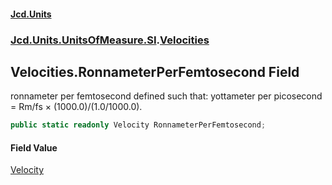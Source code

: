#### [Jcd.Units](index 'index')
### [Jcd.Units.UnitsOfMeasure.SI](Jcd.Units.UnitsOfMeasure.SI 'Jcd.Units.UnitsOfMeasure.SI').[Velocities](Velocities 'Jcd.Units.UnitsOfMeasure.SI.Velocities')

## Velocities.RonnameterPerFemtosecond Field

ronnameter per femtosecond defined such that: yottameter per picosecond = Rm/fs × (1000.0)/(1.0/1000.0).

```csharp
public static readonly Velocity RonnameterPerFemtosecond;
```

#### Field Value
[Velocity](Velocity 'Jcd.Units.UnitTypes.Velocity')
